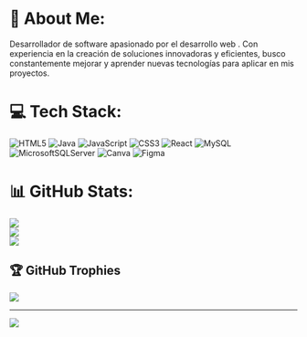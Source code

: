# 👋 About Me:
Desarrollador de software apasionado por el desarrollo web . Con experiencia en la creación de soluciones innovadoras y eficientes, busco constantemente mejorar y aprender nuevas tecnologías para aplicar en mis proyectos. 

# 💻 Tech Stack:
![HTML5](https://img.shields.io/badge/html5-%23E34F26.svg?style=for-the-badge&logo=html5&logoColor=white) ![Java](https://img.shields.io/badge/java-%23ED8B00.svg?style=for-the-badge&logo=openjdk&logoColor=white) ![JavaScript](https://img.shields.io/badge/javascript-%23323330.svg?style=for-the-badge&logo=javascript&logoColor=%23F7DF1E) ![CSS3](https://img.shields.io/badge/css3-%231572B6.svg?style=for-the-badge&logo=css3&logoColor=white) ![React](https://img.shields.io/badge/react-%2320232a.svg?style=for-the-badge&logo=react&logoColor=%2361DAFB) ![MySQL](https://img.shields.io/badge/mysql-4479A1.svg?style=for-the-badge&logo=mysql&logoColor=white) ![MicrosoftSQLServer](https://img.shields.io/badge/Microsoft%20SQL%20Server-CC2927?style=for-the-badge&logo=microsoft%20sql%20server&logoColor=white) ![Canva](https://img.shields.io/badge/Canva-%2300C4CC.svg?style=for-the-badge&logo=Canva&logoColor=white) ![Figma](https://img.shields.io/badge/figma-%23F24E1E.svg?style=for-the-badge&logo=figma&logoColor=white)
# 📊 GitHub Stats:
![](https://github-readme-stats.vercel.app/api?username=KenithGP&theme=dark&hide_border=false&include_all_commits=false&count_private=false)<br/>
![](https://github-readme-streak-stats.herokuapp.com/?user=KenithGP&theme=dark&hide_border=false)<br/>
![](https://github-readme-stats.vercel.app/api/top-langs/?username=KenithGP&theme=dark&hide_border=false&include_all_commits=false&count_private=false&layout=compact)

## 🏆 GitHub Trophies
![](https://github-profile-trophy.vercel.app/?username=KenithGP&theme=radical&no-frame=false&no-bg=true&margin-w=4)

---
[![](https://visitcount.itsvg.in/api?id=KenithGP&icon=0&color=0)](https://visitcount.itsvg.in)

<!-- Proudly created with GPRM ( https://gprm.itsvg.in ) -->
